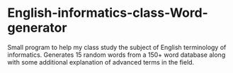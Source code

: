 # English-informatics-class-Word-generator
Small program to help my class study the subject of English terminology of informatics.
Generates 15 random words from a 150+ word database along with some additional explanation of advanced terms in the field.
